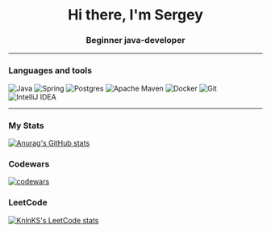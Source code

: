 <h1 align="center">Hi there, I'm Sergey </h1>
<h3 align="center">Beginner java-developer</h3>

<!--## Hi there, I'm Sergey 

**Beginner java-developer**
-->
<!--<img src="https://img.shields.io/badge/Telegram-2CA5E0?style=for-the-badge&logo=telegram&logoColor=white">-->

<!--![](https://komarev.com/ghpvc/?username=svlgerasimov)-->

<!--👋-->

---

### Languages and tools

![Java](https://img.shields.io/badge/java-%23ED8B00.svg?style=for-the-badge&logo=java&logoColor=white)
![Spring](https://img.shields.io/badge/spring-%236DB33F.svg?style=for-the-badge&logo=spring&logoColor=white)
![Postgres](https://img.shields.io/badge/postgres-%23316192.svg?style=for-the-badge&logo=postgresql&logoColor=white)
![Apache Maven](https://img.shields.io/badge/Apache%20Maven-C71A36?style=for-the-badge&logo=Apache%20Maven&logoColor=white)
![Docker](https://img.shields.io/badge/docker-%230db7ed.svg?style=for-the-badge&logo=docker&logoColor=white)
![Git](https://img.shields.io/badge/git-%23F05033.svg?style=for-the-badge&logo=git&logoColor=white)
![IntelliJ IDEA](https://img.shields.io/badge/IntelliJIDEA-000000.svg?style=for-the-badge&logo=intellij-idea&logoColor=white)

---

### My Stats

[![Anurag's GitHub stats](https://github-readme-stats.vercel.app/api?username=svlgerasimov)](https://github.com/anuraghazra/github-readme-stats)

### Codewars

[![codewars](https://www.codewars.com/users/svlg/badges/large)](https://www.codewars.com/users/svlg) 

### LeetCode

[![KnlnKS's LeetCode stats](https://leetcode-stats-six.vercel.app/api?username=nisht84&theme=dark)](https://leetcode.com/nisht84)

<!--
**svlgerasimov/svlgerasimov** is a ✨ _special_ ✨ repository because its `README.md` (this file) appears on your GitHub profile.

Here are some ideas to get you started:

- 🔭 I’m currently working on ...
- 🌱 I’m currently learning ...
- 👯 I’m looking to collaborate on ...
- 🤔 I’m looking for help with ...
- 💬 Ask me about ...
- 📫 How to reach me: ...
- 😄 Pronouns: ...
- ⚡ Fun fact: ...
-->
